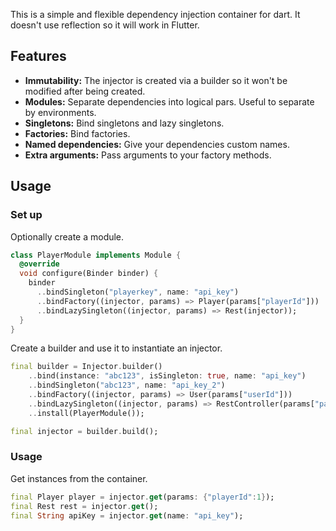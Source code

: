 This is a simple and flexible dependency injection container for dart. It doesn't use reflection so it will work in Flutter.

## Features

- **Immutability:** The injector is created via a builder so it won't be modified after being created.
- **Modules:** Separate dependencies into logical pars. Useful to separate by environments.
- **Singletons:** Bind singletons and lazy singletons.
- **Factories:** Bind factories.
- **Named dependencies:** Give your dependencies custom names.
- **Extra arguments:** Pass arguments to your factory methods.

## Usage

### Set up

Optionally create a module.

```dart
class PlayerModule implements Module {
  @override
  void configure(Binder binder) {
    binder
      ..bindSingleton("playerkey", name: "api_key")
      ..bindFactory((injector, params) => Player(params["playerId"]))
      ..bindLazySingleton((injector, params) => Rest(injector));
  }
}
```

Create a builder and use it to instantiate an injector.

```dart
final builder = Injector.builder()
    ..bind(instance: "abc123", isSingleton: true, name: "api_key")
    ..bindSingleton("abc123", name: "api_key_2")
    ..bindFactory((injector, params) => User(params["userId"]))
    ..bindLazySingleton((injector, params) => RestController(params["path"]))
    ..install(PlayerModule());

final injector = builder.build();
```

### Usage

Get instances from the container.

```dart
final Player player = injector.get(params: {"playerId":1});
final Rest rest = injector.get();
final String apiKey = injector.get(name: "api_key");
```
